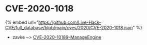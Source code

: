 # CVE-2020-1018
{% embed url="https://github.com/Live-Hack-CVE/full_database/blob/main/cves/2020/CVE-2020-1018.json" %}

* zavke ~> [CVE-2020-10189-ManageEngine](https://www.alice-snow.ru/2020/database/cve-2020-1018/cve-2020-10189-manageengine-zavke)